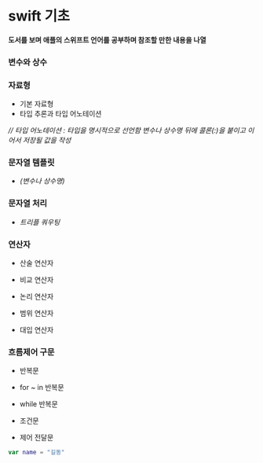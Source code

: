 # swift 기초

#### 도서를 보며 애플의 스위프트 언어를 공부하며 참조할 만한 내용을 나열

### 변수와 상수

### 자료형
  * 기본 자료형
  * 타입 추론과 타입 어노테이션 

_// 타입 어노테이션 : 타입을 명시적으로 선언함 변수나 상수명 뒤에 콜론(:)을 붙이고 이어서 저장될 값을 작성_

### 문자열 템플릿

* _\(변수나 상수명)_


### 문자열 처리

* _트리플 쿼우팅_



### 연산자

* 산술 연산자

* 비교 연산자

* 논리 연산자

* 범위 연산자

* 대입 연산자


### 흐름제어 구문

* 반복문

* for ~ in 반복문

* while 반복문

* 조건문

* 제어 전달문

~~~swift
var name = "길동"
~~~
